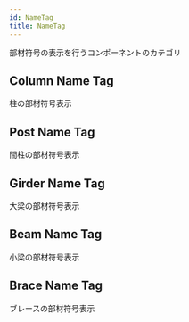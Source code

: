 ```yaml
---
id: NameTag
title: NameTag
---
```


部材符号の表示を行うコンポーネントのカテゴリ

## Column Name Tag

柱の部材符号表示

## Post Name Tag

間柱の部材符号表示

## Girder Name Tag

大梁の部材符号表示

## Beam Name Tag

小梁の部材符号表示

## Brace Name Tag

ブレースの部材符号表示
